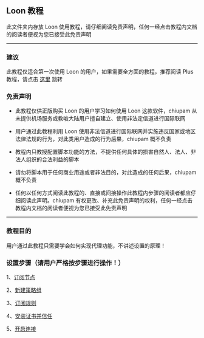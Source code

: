 ## Loon 教程

此文件夹内存放 Loon 使用教程，请仔细阅读免责声明，任何一经点击教程内文档的阅读者便视为您已接受此免责声明

------

### 建议

此教程仅适合第一次使用 Loon 的用户，如果需要全方面的教程，推荐阅读 Plus 教程，请点击 [这里](https://github.com/chiupam/tutorial/blob/master/Loon/Plus/README.md) 跳转

### 免责声明

- 此教程仅供正版购买 Loon 的用户学习如何使用 Loon 这款软件，chiupam 从未提供机场服务或教唆大陆用户擅自建立、使用非法定信道进行国际联网

- 用户通过此教程利用 Loon 使用非法信道进行国际联网并实施违反国家或地区法律法规的行为，对此类用户造成的行为后果，chiupam 概不负责

- 教程内只教授配置脚本功能的方法，不提供任何具体的损害自然人、法人、非法人组织的合法利益的脚本

- 请勿将脚本用于任何商业用途或者非法目的，对此造成的任何后果，chiupam 概不负责

- 任何以任何方式阅读此教程的、直接或间接操作此教程内步骤的阅读者都应仔细阅读此声明。chiupam 有权更改、补充此免责声明的权利，任何一经点击教程内文档的阅读者便视为您已接受此免责声明

---

### 教程目的

用户通过此教程只需要学会如何实现代理功能，不讲述设置的原理！


### 设置步骤（请用户严格按步骤进行操作！）

1、[订阅节点](https://github.com/chiupam/tutorial/blob/master/Loon/Frist/First.md)

2、[新建策略组](https://github.com/chiupam/tutorial/blob/master/Loon/Frist/Second.md)

3、[订阅规则](https://github.com/chiupam/tutorial/blob/master/Loon/Frist/Third.md)

4、[安装证书并信任](https://github.com/chiupam/tutorial/blob/master/Loon/Frist/Fourth.md)

5、[开启连接](https://github.com/chiupam/tutorial/blob/master/Loon/Frist/Fifth.md)
